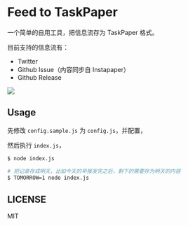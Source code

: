 # Feed to TaskPaper

一个简单的自用工具，把信息流存为 TaskPaper 格式。

目前支持的信息流有：

* Twitter
* Github Issue（内容同步自 Instapaper）
* Github Release

![](https://cdn.nlark.com/yuque/0/2019/png/86025/1556114122722-d2c95b44-6c36-4901-b99f-8ab713f44e2e.png)

## Usage

先修改 `config.sample.js` 为 `config.js`，并配置，

然后执行 `index.js`，

```bash
$ node index.js

# 把记录存成明天，比如今天的早报发完之后，剩下的需要存为明天的内容
$ TOMORROW=1 node index.js
```

## LICENSE

MIT
